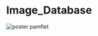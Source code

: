 # Image_Database
![poster pamflet](https://user-images.githubusercontent.com/91375499/223799848-03cf49cc-212c-4d50-94ec-21b97c78a758.png)
